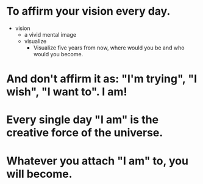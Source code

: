 # To affirm your vision every day.
- vision
  - a vivid mental image
  - visualize
    - Visualize five years from now, where would you be and who would you become.

# And don't affirm it as: "I'm trying", "I wish", "I want to". I am!

# Every single day "I am" is the creative force of the universe.

# Whatever you attach "I am" to, you will become.